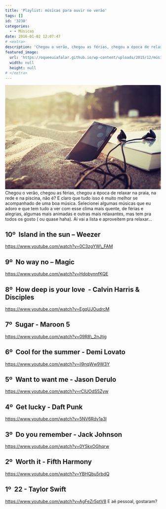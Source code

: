 ```yaml
---
title: 'Playlist: músicas para ouvir no verão'
tags: []
id: '3230'
categories:
  - - Músicas
date: 2016-01-02 12:07:47
# <extra>
description: 'Chegou o verão, chegou as férias, chegou a época de relaxar na praia, na rede e na piscina, não é? E claro que tudo isso é muito melhor se acompanhado de uma boa música. Selecionei algumas músicas que eu adoro e que tem tudo a ver com esse clima mais quente, de férias e alegrias, algumas mais animadas e outras mais relaxantes, mas tem pra todos os gosto ( ou quase haha). Aí vai a lista e aproveitem pra relaxar&#8230; 10º  Island in the sun – Weezer  9º  No way no – Magic 8º  How deep is your love  &#8211; Calvin Harris &amp; Disciples 7º  Sugar &#8211; Maroon 5 6º  Cool for the summer &#8211; Demi Lovato 5º  Want to want me &#8211; Jason Derulo 4º  Get lucky &#8211; Daft Punk 3º  Do you remember &#8211; Jack Johnson 2º  Worth it &#8211; Fifth &hellip;'
featured_image: 
  url: 'https://oqueeuiafalar.github.io/wp-content/uploads/2015/12/músicas-para-curtir-no-verão.jpg'
  width: null
  height: null
# </extra>
---
```


[![músicas para o verão](/wp-content/uploads/2015/12/músicas-para-curtir-no-verão.jpg)](/wp-content/uploads/2015/12/músicas-para-curtir-no-verão.jpg) Chegou o verão, chegou as férias, chegou a época de relaxar na praia, na rede e na piscina, não é? E claro que tudo isso é muito melhor se acompanhado de uma boa música. Selecionei algumas músicas que eu adoro e que tem tudo a ver com esse clima mais quente, de férias e alegrias, algumas mais animadas e outras mais relaxantes, mas tem pra todos os gosto ( ou quase haha). Aí vai a lista e aproveitem pra relaxar...

## **10º  Island in the sun – Weezer** 

https://www.youtube.com/watch?v=0C3zgYW\_FAM

## **9º  No way no – Magic**

https://www.youtube.com/watch?v=HdobynnfKQE

## 8º  How deep is your love  - Calvin Harris & Disciples

https://www.youtube.com/watch?v=EgqUJOudrcM

## 7º  Sugar - Maroon 5

https://www.youtube.com/watch?v=09R8\_2nJtjg

## 6º  Cool for the summer - Demi Lovato

https://www.youtube.com/watch?v=il9nqWw9W3Y

## 5º  Want to want me - Jason Derulo

https://www.youtube.com/watch?v=rClUOdS5Zyw

## 4º  Get lucky - Daft Punk

https://www.youtube.com/watch?v=5NV6Rdv1a3I

## 3º  Do you remember - Jack Johnson

https://www.youtube.com/watch?v=0Y5kxOGhqrw

## 2º  Worth it - Fifth Harmony

https://www.youtube.com/watch?v=YBHQbu5rbdQ

## 1º  22 - Taylor Swift

https://www.youtube.com/watch?v=AgFeZr5ptV8 E aê pessoal, gostaram?
